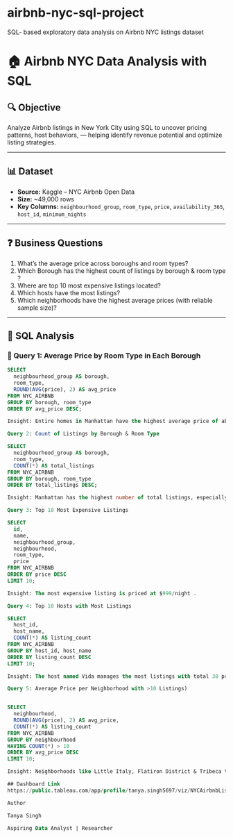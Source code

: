 # airbnb-nyc-sql-project
SQL- based exploratory data analysis on Airbnb NYC listings dataset

# 🏠 Airbnb NYC Data Analysis with SQL

## 🔍 Objective
Analyze Airbnb listings in New York City using SQL to uncover pricing patterns, host behaviors, — helping identify revenue potential and optimize listing strategies.

---

## 📊 Dataset
- **Source:** Kaggle – NYC Airbnb Open Data  
- **Size:** ~49,000 rows  
- **Key Columns:** `neighbourhood_group`, `room_type`, `price`, `availability_365`, `host_id`, `minimum_nights`

---

## ❓ Business Questions
1. What’s the average price across boroughs and room types?
2. Which Borough has the highest count of listings by borough & room type ?
3. Where are top 10 most expensive listings located?
4. Which hosts have the most listings?
5. Which neighborhoods have the highest average prices (with reliable sample size)?

---

## 🧠 SQL Analysis

### 📌 Query 1: Average Price by Room Type in Each Borough
```sql
SELECT
  neighbourhood_group AS borough,
  room_type,
  ROUND(AVG(price), 2) AS avg_price
FROM NYC_AIRBNB
GROUP BY borough, room_type
ORDER BY avg_price DESC;

Insight: Entire homes in Manhattan have the highest average price of about $ 252.68 , followed by Staten Island $ 223.76, Brooklyn $ 190.97.

Query 2: Count of Listings by Borough & Room Type

SELECT
  neighbourhood_group AS borough,
  room_type,
  COUNT(*) AS total_listings
FROM NYC_AIRBNB
GROUP BY borough, room_type
ORDER BY total_listings DESC;

Insight: Manhattan has the highest number of total listings, especially for private room. 

Query 3: Top 10 Most Expensive Listings

SELECT
  id,
  name,
  neighbourhood_group,
  neighbourhood,
  room_type,
  price
FROM NYC_AIRBNB
ORDER BY price DESC
LIMIT 10;

Insight: The most expensive listing is priced at $999/night .

Query 4: Top 10 Hosts with Most Listings

SELECT
  host_id,
  host_name,
  COUNT(*) AS listing_count
FROM NYC_AIRBNB
GROUP BY host_id, host_name
ORDER BY listing_count DESC
LIMIT 10;

Insight: The host named Vida manages the most listings with total 38 properties. This suggests small scale  commercial hosting , but not corporate level property management.

Query 5: Average Price per Neighborhood with >10 Listings)


SELECT
  neighbourhood,
  ROUND(AVG(price), 2) AS avg_price,
  COUNT(*) AS listing_count
FROM NYC_AIRBNB
GROUP BY neighbourhood
HAVING COUNT(*) > 10
ORDER BY avg_price DESC
LIMIT 10;

Insight: Neighborhoods like Little Italy, Flatiron District & Tribeca top the average price chart suggesting concentrated demand for premium stays.

## Dashboard Link
https://public.tableau.com/app/profile/tanya.singh5697/viz/NYCAirbnbListings_17520026484210/Dashboard1#2

Author

Tanya Singh

Aspiring Data Analyst | Researcher


